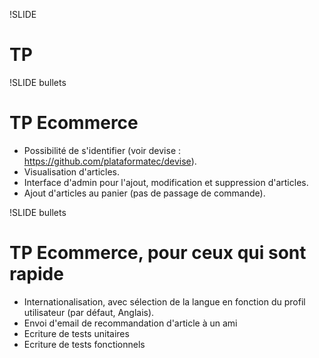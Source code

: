!SLIDE

# TP

!SLIDE bullets

# TP Ecommerce

* Possibilité de s'identifier (voir devise : https://github.com/plataformatec/devise).
* Visualisation d'articles.
* Interface d'admin pour l'ajout, modification et suppression d'articles.
* Ajout d'articles au panier (pas de passage de commande).

!SLIDE bullets

# TP Ecommerce, pour ceux qui sont rapide

* Internationalisation, avec sélection de la langue en fonction du profil utilisateur (par défaut, Anglais).
* Envoi d'email de recommandation d'article à un ami
* Ecriture de tests unitaires
* Ecriture de tests fonctionnels
